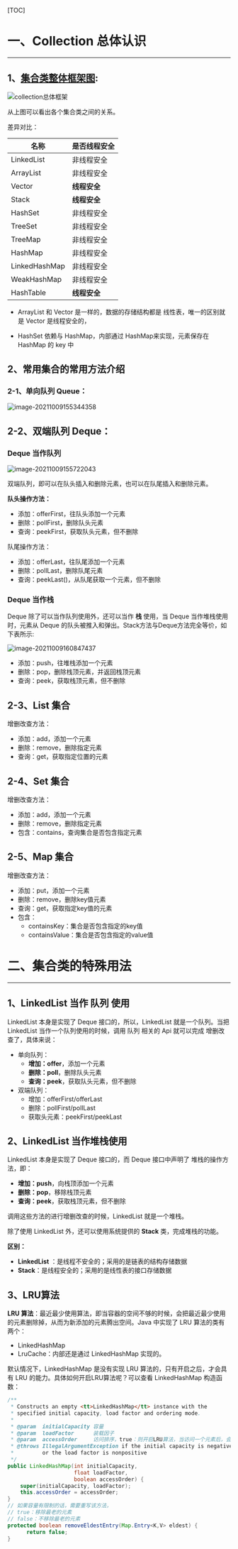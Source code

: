 [TOC]

# 一、Collection 总体认识

------

## 1、[集合类整体框架图](https://www.processon.com/diagraming/6160fee01efad4070b6a1b1f):

![collection总体框架](https://gitee.com/meiSThub/BlogImage/raw/master/2020/未命名文件.jpg)

从上图可以看出各个集合类之间的关系。

差异对比：

| 名称          | 是否线程安全 |
| ------------- | ------------ |
| LinkedList    | 非线程安全   |
| ArrayList     | 非线程安全   |
| Vector        | **线程安全** |
| Stack         | **线程安全** |
| HashSet       | 非线程安全   |
| TreeSet       | 非线程安全   |
| TreeMap       | 非线程安全   |
| HashMap       | 非线程安全   |
| LinkedHashMap | 非线程安全   |
| WeakHashMap   | 非线程安全   |
| HashTable     | **线程安全** |

* ArrayList 和 Vector 是一样的，数据的存储结构都是 线性表，唯一的区别就是 Vector 是线程安全的，

* HashSet 依赖与 HashMap，内部通过 HashMap来实现，元素保存在 HashMap 的 key 中

  

## 2、常用集合的常用方法介绍

### 2-1、单向队列 Queue：

![image-20211009155344358](https://gitee.com/meiSThub/BlogImage/raw/master/2020/image-20211009155344358.png)

## 2-2、双端队列 Deque：

### Deque 当作队列

![image-20211009155722043](https://gitee.com/meiSThub/BlogImage/raw/master/2020/image-20211009155722043.png)

双端队列，即可以在队头插入和删除元素，也可以在队尾插入和删除元素。

**队头操作方法：**

* 添加：offerFirst，往队头添加一个元素
* 删除：pollFirst，删除队头元素
* 查询：peekFirst，获取队头元素，但不删除

队尾操作方法：

* 添加：offerLast，往队尾添加一个元素
* 删除：pollLast，删除队尾元素
* 查询：peekLast()，从队尾获取一个元素，但不删除

### Deque 当作栈

Deque 除了可以当作队列使用外，还可以当作 **栈** 使用，当 Deque 当作堆栈使用时，元素从 Deque 的队头被推入和弹出。Stack方法与Deque方法完全等价，如下表所示:

![image-20211009160847437](https://gitee.com/meiSThub/BlogImage/raw/master/2020/image-20211009160847437.png)

* 添加：push，往堆栈添加一个元素
* 删除：pop，删除栈顶元素，并返回栈顶元素
* 查询：peek，获取栈顶元素，但不删除

## 2-3、List 集合

增删改查方法：

* 添加：add，添加一个元素
* 删除：remove，删除指定元素
* 查询：get，获取指定位置的元素

## 2-4、Set 集合

增删改查方法：

* 添加：add，添加一个元素
* 删除：remove，删除指定元素
* 包含：contains，查询集合是否包含指定元素

## 2-5、Map 集合

增删改查方法：

* 添加：put，添加一个元素
* 删除：remove，删除key值元素
* 查询：get，获取指定key值的元素
* 包含：
  * containsKey：集合是否包含指定的key值
  * containsValue：集合是否包含指定的value值

# 二、集合类的特殊用法

------

## 1、LinkedList 当作 队列 使用

LinkedList 本身是实现了 Deque 接口的，所以，LinkedList 就是一个队列。当把 LinkedList 当作一个队列使用的时候，调用 队列 相关的 Api 就可以完成 增删改查了，具体来说：

* 单向队列：
  * **增加：offer**，添加一个元素
  * **删除：poll**，删除队头元素
  * **查询：peek**，获取队头元素，但不删除
* 双端队列：
  * 增加：offerFirst/offerLast
  * 删除：pollFirst/pollLast
  * 获取头元素：peekFirst/peekLast

## 2、LinkedList 当作堆栈使用

LinkedList 本身是实现了 Deque 接口的，而 Deque 接口中声明了 堆栈的操作方法，即：

* **增加：push**，向栈顶添加一个元素
* **删除：pop**，移除栈顶元素
* **查询：peek**，获取栈顶元素，但不删除

调用这些方法的进行增删改查的时候，LinkedList 就是一个堆栈。

除了使用 LinkedList 外，还可以使用系统提供的 **Stack** 类，完成堆栈的功能。

**区别：**

* **LinkedList** ：是线程不安全的；采用的是链表的结构存储数据
* **Stack**：是线程安全的；采用的是线性表的接口存储数据

## 3、LRU算法

**LRU 算法**：最近最少使用算法，即当容器的空间不够的时候，会把最近最少使用的元素删除掉，从而为新添加的元素腾出空间。Java 中实现了 LRU 算法的类有两个：

* LinkedHashMap
* LruCache：内部还是通过 LinkedHashMap 实现的。

默认情况下，LinkedHashMap 是没有实现 LRU 算法的，只有开启之后，才会具有 LRU 的能力。具体如何开启LRU算法呢？可以查看 LinkedHashMap 构造函数：

```java
/**
 * Constructs an empty <tt>LinkedHashMap</tt> instance with the
 * specified initial capacity, load factor and ordering mode.
 *
 * @param  initialCapacity 容量
 * @param  loadFactor      装载因子
 * @param  accessOrder     访问排序，true：则开启LRU算法，当访问一个元素后，会把元素移到队尾，表示最近使用过，队头元素就是最近最少使用的元素
 * @throws IllegalArgumentException if the initial capacity is negative
 *         or the load factor is nonpositive
 */
public LinkedHashMap(int initialCapacity,
                     float loadFactor,
                     boolean accessOrder) {
    super(initialCapacity, loadFactor);
    this.accessOrder = accessOrder;
}
// 如果容量有限制的话，需要重写该方法，
// true：移除最老的元素
// false：不移除最老的元素
protected boolean removeEldestEntry(Map.Entry<K,V> eldest) {
	  return false;
}
```

